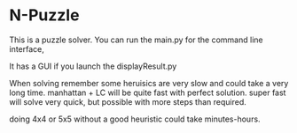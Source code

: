 # N-Puzzle

This is a puzzle solver. You can run the main.py for the command line interface,

It has a GUI if you launch the displayResult.py

When solving remember some heruisics are very slow and could take a very long time.
 manhattan + LC will be quite fast with perfect solution.
 super fast will solve very quick, but possible with more steps than required.
 
 doing 4x4 or 5x5 without a good heuristic could take minutes-hours.
 
